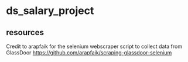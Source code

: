 # ds_salary_project


## resources 
Credit to arapfaik for the selenium webscraper script to collect data from GlassDoor
https://github.com/arapfaik/scraping-glassdoor-selenium

